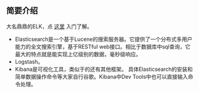 ## 简要介绍
 大名鼎鼎的ELK，点 [这里](https://developer.51cto.com/art/201904/594615.htm) 入门了解。
 * Elasticsearch是一个基于Lucene的搜索服务器。它提供了一个分布式多用户能力的全文搜索引擎，基于RESTful web接口。相比于数据库中sql查询，它最大的特点就是能实现上亿级别的数据，毫秒级响应。
 * Logstash。
 * Kibana是可视化工具，类似于的还有其他框架。
具体Elasticsearch的安装和简单数据操作命令等大家自行谷歌。Kibana中Dev Tools中也可以直接输入命令处理。